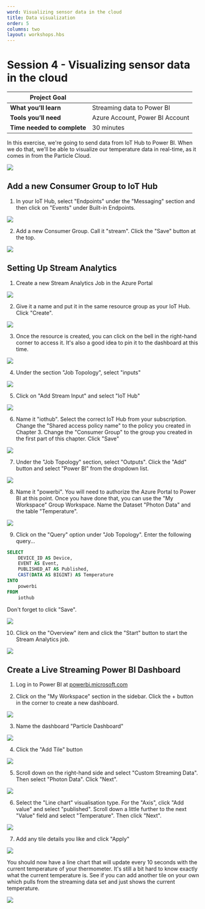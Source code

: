 ```yaml
---
word: Visualizing sensor data in the cloud
title: Data visualization
order: 5
columns: two
layout: workshops.hbs
---
```


# Session 4 - Visualizing sensor data in the cloud

| **Project Goal**            |                                 |
| --------------------------- | ------------------------------- |
| **What you’ll learn**       | Streaming data to Power BI      |
| **Tools you’ll need**       | Azure Account, Power BI Account |
| **Time needed to complete** | 30 minutes                      |

In this exercise, we're going to send data from IoT Hub to Power BI. When we do that, we'll be able to visualize our temperature data in real-time, as it comes in from the Particle Cloud.

![](/assets/images/workshops/photon-maker-kit/04/power-bi-done.png)

## Add a new Consumer Group to IoT Hub

1. In your IoT Hub, select "Endpoints" under the "Messaging" section and then click on "Events" under Built-in Endpoints.

![](/assets/images/workshops/photon-maker-kit/04/iot-hub-events.png)

2. Add a new Consumer Group. Call it "stream". Click the "Save" button at the top.

![](/assets/images/workshops/photon-maker-kit/04/new-consumer-group.png)

## Setting Up Stream Analytics

1. Create a new Stream Analytics Job in the Azure Portal

![](/assets/images/workshops/photon-maker-kit/04/new-stream-analytics.png)

2. Give it a name and put it in the same resource group as your IoT Hub. Click "Create".

![](/assets/images/workshops/photon-maker-kit/04/new-stream-analytics-settings.png)

3. Once the resource is created, you can click on the bell in the right-hand corner to access it. It's also a good idea to pin it to the dashboard at this time.

![](/assets/images/workshops/photon-maker-kit/04/go-to-resource-pin-to-dashboard.png)

4. Under the section "Job Topology", select "inputs"

![](/assets/images/workshops/photon-maker-kit/04/job-topology-inputs.png)

5. Click on "Add Stream Input" and select "IoT Hub"

![](/assets/images/workshops/photon-maker-kit/04/add-stream-input.png)

6. Name it "iothub". Select the correct IoT Hub from your subscription. Change the "Shared access policy name" to the policy you created in Chapter 3. Change the "Consumer Group" to the group you created in the first part of this chapter. Click "Save"

![](/assets/images/workshops/photon-maker-kit/04/new-input.png)

7. Under the "Job Topology" section, select "Outputs". Click the "Add" button and select "Power BI" from the dropdown list.

![](/assets/images/workshops/photon-maker-kit/04/new-output.png)

8. Name it "powerbi". You will need to authorize the Azure Portal to Power BI at this point. Once you have done that, you can use the "My Workspace" Group Workspace. Name the Dataset "Photon Data" and the table "Temperature".

![](/assets/images/workshops/photon-maker-kit/04/new-output.png)

9. Click on the "Query" option under "Job Topology". Enter the following query...

```sql
SELECT
    DEVICE_ID AS Device,
    EVENT AS Event,
    PUBLISHED_AT AS Published,
    CAST(DATA AS BIGINT) AS Temperature
INTO
    powerbi
FROM
    iothub
```

Don't forget to click "Save".

![](/assets/images/workshops/photon-maker-kit/04/alter-query.png)

10. Click on the "Overview" item and click the "Start" button to start the Stream Analytics job.

![](/assets/images/workshops/photon-maker-kit/04/overview-start-start.png)

## Create a Live Streaming Power BI Dashboard

1. Log in to Power BI at [powerbi.microsoft.com](https://powerbi.microsoft.com)

2. Click on the "My Workspace" section in the sidebar. Click the + button in the corner to create a new dashboard.

![](/assets/images/workshops/photon-maker-kit/04/create-dashboard.png)

3. Name the dashboard "Particle Dashboard"

![](/assets/images/workshops/photon-maker-kit/04/dashboard-name.png)

4. Click the "Add Tile" button

![](/assets/images/workshops/photon-maker-kit/04/add-tile.png)

5. Scroll down on the right-hand side and select "Custom Streaming Data". Then select "Photon Data". Click "Next".

![](/assets/images/workshops/photon-maker-kit/04/photon-dataset.png)

6. Select the "Line chart" visualisation type. For the "Axis", click "Add value" and select "published". Scroll down a little further to the next "Value" field and select "Temperature". Then click "Next".

![](/assets/images/workshops/photon-maker-kit/04/custom-streaming-tile.png)

7. Add any tile details you like and click "Apply"

![](/assets/images/workshops/photon-maker-kit/04/tile-details.png)

You should now have a line chart that will update every 10 seconds with the current temperature of your thermometer. It's still a bit hard to know exactly what the current temperature is. See if you can add another tile on your own which pulls from the streaming data set and just shows the current temperature.

![](/assets/images/workshops/photon-maker-kit/04/power-bi-done.png)